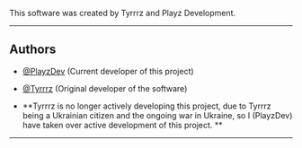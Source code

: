 This software was created by Tyrrrz and Playz Development.
_________________________________________________________________________________________________________________________________________________________________________

## Authors
- [@PlayzDev](https://github.com/PlayzDev) (Current developer of this project)
- [@Tyrrrz](https://github.com/Tyrrrz) (Original developer of the software)


- **Tyrrrz is no longer actively developing this project, due to Tyrrrz being a Ukrainian citizen and the ongoing war in Ukraine, so I (PlayzDev) have taken over active development of this project. **
_________________________________________________________________________________________________________________________________________________________________________
